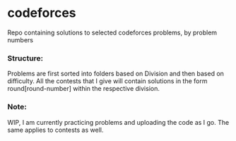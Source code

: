 # codeforces
Repo containing solutions to selected codeforces problems, by problem numbers

### Structure:
Problems are first sorted into folders based on Division and then based on
difficulty. All the contests that I give will contain solutions in the form
round[round-number] within the respective division.

### Note:
WIP, I am currently practicing problems and uploading the code as I go. The
same applies to contests as well.
